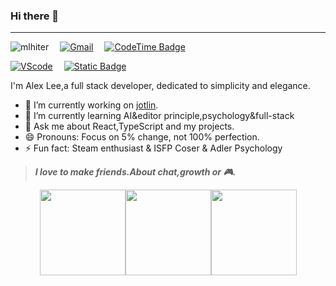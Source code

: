### Hi there 👋

---

![mlhiter](https://komarev.com/ghpvc/?username=mlhiter)&emsp;
[![Gmail](https://img.shields.io/badge/-mlhiter955%40gmail.com-c14438?style=flat&logo=Gmail&logoColor=white)](mailto:mlhiter955@gmail.com)&emsp;
[![CodeTime Badge](https://img.shields.io/endpoint?style=social&color=222&url=https%3A%2F%2Fapi.codetime.dev%2Fshield%3Fid%3D19254%26project%3D%26in=0)](https://codetime.dev)&emsp;

[![VScode](https://img.shields.io/badge/Coding-VS%20Code-blue)](https://code.visualstudio.com/)&emsp;
[![Static Badge](https://img.shields.io/badge/Writing-Logseq-blue)](https://logseq.com/)

I'm Alex Lee,a full stack developer, dedicated to simplicity and elegance.

- 🔭 I’m currently working on [jotlin](https://github.com/labring/jotlin).
- 🌱 I’m currently learning AI&editor principle,psychology&full-stack
- 💬 Ask me about React,TypeScript and my projects.
- 😄 Pronouns: Focus on 5% change, not 100% perfection.
- ⚡ Fun fact: Steam enthusiast & ISFP Coser & Adler Psychology

> **_I love to make friends.About chat,growth or 🎮._**

<div style="display: flex; justify-content: center;">
  <img height="137px" src="https://github-readme-stats.vercel.app/api?username=mlhiter&hide_title=true&show_icons=true&line_height=21" />
  <img height="137px" src="https://github-readme-stats.vercel.app/api/top-langs/?username=mlhiter&layout=compact" />
  <img height="137px" src="https://github-readme-streak-stats.herokuapp.com/?user=mlhiter" />
</div>
